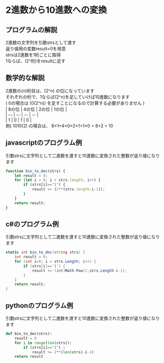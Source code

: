 # 2進数から10進数への変換


## プログラムの解説
2進数の文字列を引数strsとして渡す  
返り値用の変数result=0を用意  
strsは2進数を1桁ごとに取得  
1ならば、\(2^桁\)をresultに足す  

## 数学的な解説
2進数の\(n\)桁目は、\(2^n\) の位になっています  
それぞれの桁で、1ならば\(2^n\)を足していけば10進数になります  
( 0の場合は \(0(2^n)\) を足すことになるので計算する必要がありません )  
| 8の位 | 4の位 | 2の位 | 1の位 |  
| -- | -- | -- | -- |  
| 1 | 0 | 1 | 0 |  
例) 1010(2) の場合は、 8×1+4×0+2×1+1×0 = 8+2 = 10  

## javascriptのプログラム例
引数strsに文字列として二進数を渡すと10進数に変換された整数が返り値になります  
```js
function bin_to_dec(strs) {
    let result = 0;
    for (let i = 0; i < strs.length; i++) {
        if (strs[i]=="1") {
            result += (2**(strs.length-i-1));
        }
    }
    return result;
}
```

## c#のプログラム例
引数strsに文字列として二進数を渡すと10進数に変換された整数が返り値になります  
```cs
static int bin_to_dec(string strs) {
    int result = 0;
    for (int i=0; i < strs.Length; i++) {
        if (strs[i]=='1') {
            result += (int)Math.Pow(2,strs.Length-i-1);
        }
    }
    return result;
}
```

## pythonのプログラム例
引数strsに文字列として二進数を渡すと10進数に変換された整数が返り値になります  
```py
def bin_to_dec(strs):
    result = 0
    for i in range(len(strs)):
        if (strs[i]=="1") :
            result += 2**(len(strs)-i-1)
    return result
```
